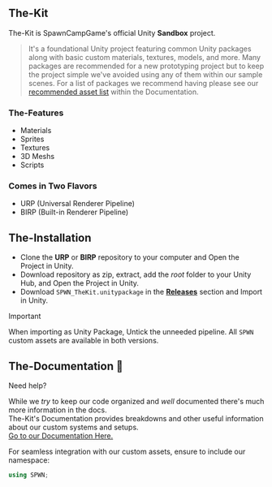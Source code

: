 ## The-Kit
The-Kit is SpawnCampGame's official Unity **Sandbox** project.
> It's a foundational Unity project featuring common Unity packages along with basic custom materials, textures, models, and more.
Many packages are recommended for a new prototyping project but to keep the project simple we've avoided using any of them within our sample scenes.
For a list of packages we recommend having please see our [recommended asset list](https://github.com/SpawnCampGames/The-Kit/blob/main/Documentation/README.md#recommended-assets) within the Documentation.

### The-Features
- Materials
- Sprites
- Textures
- 3D Meshs
- Scripts

### Comes in Two Flavors
- URP (Universal Renderer Pipeline)
- BIRP (Built-in Renderer Pipeline)

## The-Installation
- Clone the **URP** or **BIRP** repository to your computer and Open the Project in Unity.
- Download repository as zip, extract, add the *root* folder to your Unity Hub, and Open the Project in Unity.
- Download `SPWN_TheKit.unitypackage` in the [**Releases**](https://github.com/SpawnCampGames/The-Kit/releases) section and Import in Unity.

> [!Important]
> When importing as Unity Package, Untick the unneeded pipeline.
> All `SPWN` custom assets are available in both versions.

## The-Documentation 📘
Need help?  

While we *try* to keep our code organized and *well* documented there's much more information in the docs.  
The-Kit's Documentation provides breakdowns and other useful information about our custom systems and setups.  
[Go to our Documentation Here.](https://github.com/SpawnCampGames/The-Kit/blob/main/Documentation/README.md)

For seamless integration with our custom assets, ensure to include our namespace:  
```csharp
using SPWN;
```
